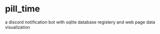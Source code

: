 # pill_time
a discord notification bot with sqlite database registery and web page data visualization
